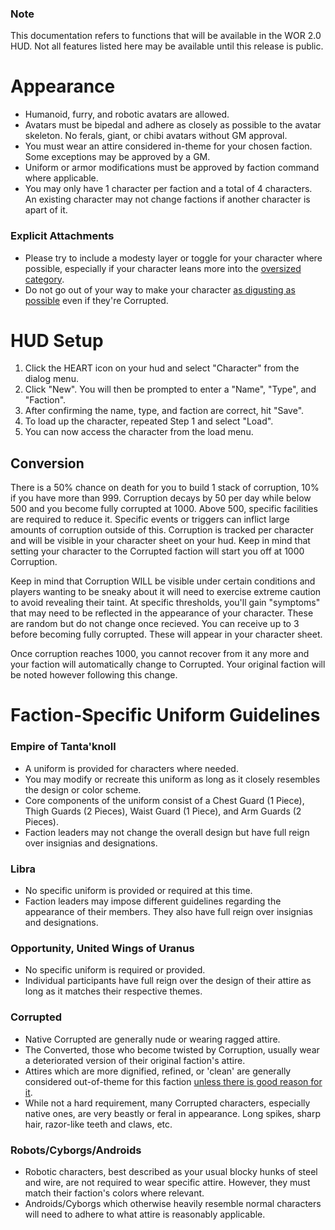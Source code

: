 ### Note
This documentation refers to functions that will be available in the WOR 2.0 HUD. Not all features listed here may be available until this release is public.

# Appearance
- Humanoid, furry, and robotic avatars are allowed.  
- Avatars must be bipedal and adhere as closely as possible to the avatar skeleton. No ferals, giant, or chibi avatars without GM approval.
- You must wear an attire considered in-theme for your chosen faction. Some exceptions may be approved by a GM.
- Uniform or armor modifications must be approved by faction command where applicable.
- You may only have 1 character per faction and a total of 4 characters. An existing character may not change factions if another character is apart of it.

### Explicit Attachments
- Please try to include a modesty layer or toggle for your character where possible, especially if your character leans more into the [oversized category](https://youtube.com/clip/UgkxLJZKImxA4k8GpOwBDX95uWWkYKWdoZKN?si=R6IxSQRgbvMCpXu0).
- Do not go out of your way to make your character [as digusting as possible](https://youtube.com/clip/UgkxigcWgjAVFgGpnb75dI_UjC7uVqsIUJC1?si=KMUQaaH8Bo8Ob4NJ) even if they're Corrupted.

# HUD Setup
1. Click the HEART icon on your hud and select "Character" from the dialog menu.
2. Click "New". You will then be prompted to enter a "Name", "Type", and "Faction".
3. After confirming the name, type, and faction are correct, hit "Save".
4. To load up the character, repeated Step 1 and select "Load".
5. You can now access the character from the load menu.

## Conversion
There is a 50% chance on death for you to build 1 stack of corruption, 10% if you have more than 999. Corruption decays by 50 per day while below 500 and you become fully corrupted at 1000. Above 500, specific facilities are required to reduce it. Specific events or triggers can inflict large amounts of corruption outside of this. Corruption is tracked per character and will be visible in your character sheet on your hud. Keep in mind that setting your character to the Corrupted faction will start you off at 1000 Corruption.

Keep in mind that Corruption WILL be visible under certain conditions and players wanting to be sneaky about it will need to exercise extreme caution to avoid revealing their taint. At specific thresholds, you'll gain "symptoms" that may need to be reflected in the appearance of your character. These are random but do not change once recieved. You can receive up to 3 before becoming fully corrupted. These will appear in your character sheet.

Once corruption reaches 1000, you cannot recover from it any more and your faction will automatically change to Corrupted. Your original faction will be noted however following this change.

# Faction-Specific Uniform Guidelines
### Empire of Tanta'knoll
- A uniform is provided for characters where needed.
- You may modify or recreate this uniform as long as it closely resembles the design or color scheme.
- Core components of the uniform consist of a Chest Guard (1 Piece), Thigh Guards (2 Pieces), Waist Guard (1 Piece), and Arm Guards (2 Pieces).
- Faction leaders may not change the overall design but have full reign over insignias and designations.

### Libra
- No specific uniform is provided or required at this time.
- Faction leaders may impose different guidelines regarding the appearance of their members. They also have full reign over insignias and designations.

### Opportunity, United Wings of Uranus
- No specific uniform is required or provided.
- Individual participants have full reign over the design of their attire as long as it matches their respective themes.

### Corrupted
- Native Corrupted are generally nude or wearing ragged attire.
- The Converted, those who become twisted by Corruption, usually wear a deteriorated version of their original faction's attire.
- Attires which are more dignified, refined, or 'clean' are generally considered out-of-theme for this faction [unless there is good reason for it](https://youtube.com/clip/Ugkxl8w0Gy5FEIYGNBNnSOUFI1YobJWer4HL?si=zk2ekWspTQmwqU9P).
- While not a hard requirement, many Corrupted characters, especially native ones, are very beastly or feral in appearance. Long spikes, sharp hair, razor-like teeth and claws, etc.

### Robots/Cyborgs/Androids
- Robotic characters, best described as your usual blocky hunks of steel and wire, are not required to wear specific attire. However, they must match their faction's colors where relevant.
- Androids/Cyborgs which otherwise heavily resemble normal characters will need to adhere to what attire is reasonably applicable.
